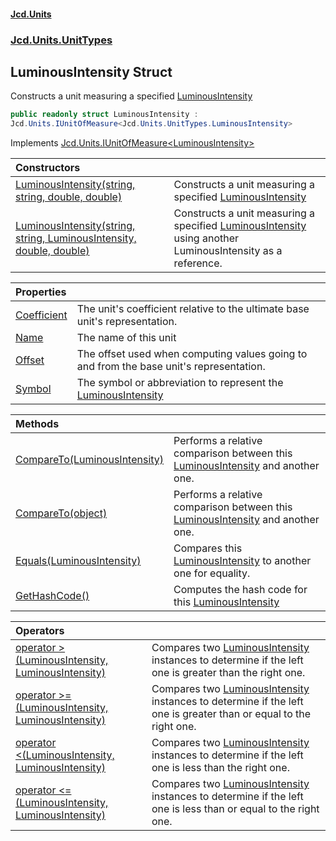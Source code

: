 #### [Jcd.Units](index.md 'index')
### [Jcd.Units.UnitTypes](Jcd.Units.UnitTypes.md 'Jcd.Units.UnitTypes')

## LuminousIntensity Struct

Constructs a unit measuring a specified [LuminousIntensity](Jcd.Units.UnitTypes.LuminousIntensity.md 'Jcd.Units.UnitTypes.LuminousIntensity')

```csharp
public readonly struct LuminousIntensity :
Jcd.Units.IUnitOfMeasure<Jcd.Units.UnitTypes.LuminousIntensity>
```

Implements [Jcd.Units.IUnitOfMeasure&lt;](Jcd.Units.IUnitOfMeasure_TUnits_.md 'Jcd.Units.IUnitOfMeasure<TUnits>')[LuminousIntensity](Jcd.Units.UnitTypes.LuminousIntensity.md 'Jcd.Units.UnitTypes.LuminousIntensity')[&gt;](Jcd.Units.IUnitOfMeasure_TUnits_.md 'Jcd.Units.IUnitOfMeasure<TUnits>')

| Constructors | |
| :--- | :--- |
| [LuminousIntensity(string, string, double, double)](Jcd.Units.UnitTypes.LuminousIntensity.LuminousIntensity(string,string,double,double).md 'Jcd.Units.UnitTypes.LuminousIntensity.LuminousIntensity(string, string, double, double)') | Constructs a unit measuring a specified [LuminousIntensity](Jcd.Units.UnitTypes.LuminousIntensity.md 'Jcd.Units.UnitTypes.LuminousIntensity') |
| [LuminousIntensity(string, string, LuminousIntensity, double, double)](Jcd.Units.UnitTypes.LuminousIntensity.LuminousIntensity(string,string,Jcd.Units.UnitTypes.LuminousIntensity,double,double).md 'Jcd.Units.UnitTypes.LuminousIntensity.LuminousIntensity(string, string, Jcd.Units.UnitTypes.LuminousIntensity, double, double)') | Constructs a unit measuring a specified [LuminousIntensity](Jcd.Units.UnitTypes.LuminousIntensity.md 'Jcd.Units.UnitTypes.LuminousIntensity') using another LuminousIntensity as a reference. |

| Properties | |
| :--- | :--- |
| [Coefficient](Jcd.Units.UnitTypes.LuminousIntensity.Coefficient.md 'Jcd.Units.UnitTypes.LuminousIntensity.Coefficient') | The unit's coefficient relative to the ultimate base unit's representation. |
| [Name](Jcd.Units.UnitTypes.LuminousIntensity.Name.md 'Jcd.Units.UnitTypes.LuminousIntensity.Name') | The name of this unit |
| [Offset](Jcd.Units.UnitTypes.LuminousIntensity.Offset.md 'Jcd.Units.UnitTypes.LuminousIntensity.Offset') | The offset used when computing values going to and from the base unit's representation. |
| [Symbol](Jcd.Units.UnitTypes.LuminousIntensity.Symbol.md 'Jcd.Units.UnitTypes.LuminousIntensity.Symbol') | The symbol or abbreviation to represent the [LuminousIntensity](Jcd.Units.UnitTypes.LuminousIntensity.md 'Jcd.Units.UnitTypes.LuminousIntensity') |

| Methods | |
| :--- | :--- |
| [CompareTo(LuminousIntensity)](Jcd.Units.UnitTypes.LuminousIntensity.CompareTo(Jcd.Units.UnitTypes.LuminousIntensity).md 'Jcd.Units.UnitTypes.LuminousIntensity.CompareTo(Jcd.Units.UnitTypes.LuminousIntensity)') | Performs a relative comparison between this [LuminousIntensity](Jcd.Units.UnitTypes.LuminousIntensity.md 'Jcd.Units.UnitTypes.LuminousIntensity') and another one. |
| [CompareTo(object)](Jcd.Units.UnitTypes.LuminousIntensity.CompareTo(object).md 'Jcd.Units.UnitTypes.LuminousIntensity.CompareTo(object)') | Performs a relative comparison between this [LuminousIntensity](Jcd.Units.UnitTypes.LuminousIntensity.md 'Jcd.Units.UnitTypes.LuminousIntensity') and another one. |
| [Equals(LuminousIntensity)](Jcd.Units.UnitTypes.LuminousIntensity.Equals(Jcd.Units.UnitTypes.LuminousIntensity).md 'Jcd.Units.UnitTypes.LuminousIntensity.Equals(Jcd.Units.UnitTypes.LuminousIntensity)') | Compares this [LuminousIntensity](Jcd.Units.UnitTypes.LuminousIntensity.md 'Jcd.Units.UnitTypes.LuminousIntensity') to another one for equality. |
| [GetHashCode()](Jcd.Units.UnitTypes.LuminousIntensity.GetHashCode().md 'Jcd.Units.UnitTypes.LuminousIntensity.GetHashCode()') | Computes the hash code for this [LuminousIntensity](Jcd.Units.UnitTypes.LuminousIntensity.md 'Jcd.Units.UnitTypes.LuminousIntensity') |

| Operators | |
| :--- | :--- |
| [operator &gt;(LuminousIntensity, LuminousIntensity)](Jcd.Units.UnitTypes.LuminousIntensity.op_GreaterThan(Jcd.Units.UnitTypes.LuminousIntensity,Jcd.Units.UnitTypes.LuminousIntensity).md 'Jcd.Units.UnitTypes.LuminousIntensity.op_GreaterThan(Jcd.Units.UnitTypes.LuminousIntensity, Jcd.Units.UnitTypes.LuminousIntensity)') | Compares two [LuminousIntensity](Jcd.Units.UnitTypes.LuminousIntensity.md 'Jcd.Units.UnitTypes.LuminousIntensity') instances to determine if the left one is greater than the right one. |
| [operator &gt;=(LuminousIntensity, LuminousIntensity)](Jcd.Units.UnitTypes.LuminousIntensity.op_GreaterThanOrEqual(Jcd.Units.UnitTypes.LuminousIntensity,Jcd.Units.UnitTypes.LuminousIntensity).md 'Jcd.Units.UnitTypes.LuminousIntensity.op_GreaterThanOrEqual(Jcd.Units.UnitTypes.LuminousIntensity, Jcd.Units.UnitTypes.LuminousIntensity)') | Compares two [LuminousIntensity](Jcd.Units.UnitTypes.LuminousIntensity.md 'Jcd.Units.UnitTypes.LuminousIntensity') instances to determine if the left one is greater than or equal to the right one. |
| [operator &lt;(LuminousIntensity, LuminousIntensity)](Jcd.Units.UnitTypes.LuminousIntensity.op_LessThan(Jcd.Units.UnitTypes.LuminousIntensity,Jcd.Units.UnitTypes.LuminousIntensity).md 'Jcd.Units.UnitTypes.LuminousIntensity.op_LessThan(Jcd.Units.UnitTypes.LuminousIntensity, Jcd.Units.UnitTypes.LuminousIntensity)') | Compares two [LuminousIntensity](Jcd.Units.UnitTypes.LuminousIntensity.md 'Jcd.Units.UnitTypes.LuminousIntensity') instances to determine if the left one is less than the right one. |
| [operator &lt;=(LuminousIntensity, LuminousIntensity)](Jcd.Units.UnitTypes.LuminousIntensity.op_LessThanOrEqual(Jcd.Units.UnitTypes.LuminousIntensity,Jcd.Units.UnitTypes.LuminousIntensity).md 'Jcd.Units.UnitTypes.LuminousIntensity.op_LessThanOrEqual(Jcd.Units.UnitTypes.LuminousIntensity, Jcd.Units.UnitTypes.LuminousIntensity)') | Compares two [LuminousIntensity](Jcd.Units.UnitTypes.LuminousIntensity.md 'Jcd.Units.UnitTypes.LuminousIntensity') instances to determine if the left one is less than or equal to the right one. |
